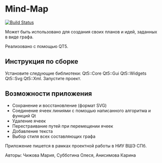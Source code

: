 # Mind-Map
[![Build Status](https://travis-ci.org/MariaChizhova/Mind-Map.svg?branch=master)](https://travis-ci.org/MariaChizhova/Mind-Map)

Может быть использовано для создания своих планов и идей, заданных в виде графа.

Реализовано с помощью QT5.

## Инструкция по сборке
Установите следующие библиотеки: Qt5::Core Qt5::Gui Qt5::Widgets Qt5::Svg Qt5::Xml. Запустите проект. 

## Возможности приложения
* Сохранение и восстановление (формат SVG)
* Соединение ячеек линиями с помощью  написанного алгоритма и функций Qt
* Удаление ячеек
* Перестраивание путей при перемещении ячеек
* Добавление текста
* Выбор стиля всех составляющих графа

Приложение пишется в рамках проектной работы в НИУ ВШЭ СПб. 

Авторы: Чижова Мария, Субботина Олеся, Анисимова Карина
